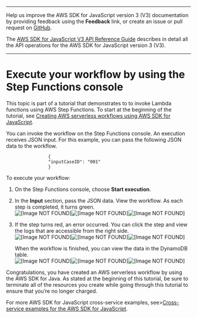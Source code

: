 --------

Help us improve the AWS SDK for JavaScript version 3 \(V3\) documentation by providing feedback using the **Feedback** link, or create an issue or pull request on [GitHub](https://github.com/awsdocs/aws-sdk-for-javascript-v3)\.

 The [AWS SDK for JavaScript V3 API Reference Guide](https://docs.aws.amazon.com/AWSJavaScriptSDK/v3/latest/index.html) describes in detail all the API operations for the AWS SDK for JavaScript version 3 \(V3\)\.

--------

# Execute your workflow by using the Step Functions console<a name="serverless-step-functions-example-execute-workflow"></a>

This topic is part of a tutorial that demonstrates to to invoke Lambda functions using AWS Step Functions\. To start at the beginning of the tutorial, see [Creating AWS serverless workflows using AWS SDK for JavaScript](serverless-step-functions-example.md)\.

You can invoke the workflow on the Step Functions console\. An execution receives JSON input\. For this example, you can pass the following JSON data to the workflow\.

```
                {
                "inputCaseID": "001"
                }
```

To execute your workflow:

1. On the Step Functions console, choose **Start execution**\.

1. In the **Input** section, pass the JSON data\. View the workflow\. As each step is completed, it turns green\.  
![\[Image NOT FOUND\]](http://docs.aws.amazon.com/sdk-for-javascript/v3/developer-guide/images/lambda1.png)![\[Image NOT FOUND\]](http://docs.aws.amazon.com/sdk-for-javascript/v3/developer-guide/)![\[Image NOT FOUND\]](http://docs.aws.amazon.com/sdk-for-javascript/v3/developer-guide/)

1. If the step turns red, an error occurred\. You can click the step and view the logs that are accessible from the right side\.  
![\[Image NOT FOUND\]](http://docs.aws.amazon.com/sdk-for-javascript/v3/developer-guide/images/lambda14.png)![\[Image NOT FOUND\]](http://docs.aws.amazon.com/sdk-for-javascript/v3/developer-guide/)![\[Image NOT FOUND\]](http://docs.aws.amazon.com/sdk-for-javascript/v3/developer-guide/)

   When the workflow is finished, you can view the data in the DynamoDB table\.  
![\[Image NOT FOUND\]](http://docs.aws.amazon.com/sdk-for-javascript/v3/developer-guide/images/lambda15.png)![\[Image NOT FOUND\]](http://docs.aws.amazon.com/sdk-for-javascript/v3/developer-guide/)![\[Image NOT FOUND\]](http://docs.aws.amazon.com/sdk-for-javascript/v3/developer-guide/)

Congratulations, you have created an AWS serverless workflow by using the AWS SDK for Java\. As stated at the beginning of this tutorial, be sure to terminate all of the resources you create while going through this tutorial to ensure that you’re no longer charged\.

For more AWS SDK for JavaScript cross\-service examples, see>[Cross\-service examples for the AWS SDK for JavaScript](tutorials.md)\.